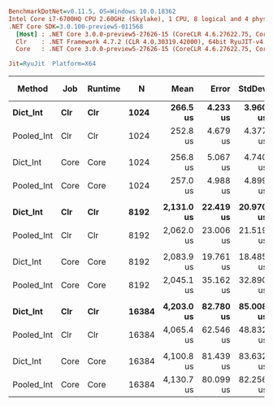 ``` ini

BenchmarkDotNet=v0.11.5, OS=Windows 10.0.18362
Intel Core i7-6700HQ CPU 2.60GHz (Skylake), 1 CPU, 8 logical and 4 physical cores
.NET Core SDK=3.0.100-preview5-011568
  [Host] : .NET Core 3.0.0-preview5-27626-15 (CoreCLR 4.6.27622.75, CoreFX 4.700.19.22408), 64bit RyuJIT
  Clr    : .NET Framework 4.7.2 (CLR 4.0.30319.42000), 64bit RyuJIT-v4.8.3801.0
  Core   : .NET Core 3.0.0-preview5-27626-15 (CoreCLR 4.6.27622.75, CoreFX 4.700.19.22408), 64bit RyuJIT

Jit=RyuJit  Platform=X64  

```
|     Method |  Job | Runtime |     N |       Mean |     Error |    StdDev | Ratio | RatioSD | Gen 0 | Gen 1 | Gen 2 | Allocated |
|----------- |----- |-------- |------ |-----------:|----------:|----------:|------:|--------:|------:|------:|------:|----------:|
|   **Dict_Int** |  **Clr** |     **Clr** |  **1024** |   **266.5 us** |  **4.233 us** |  **3.960 us** |  **1.00** |    **0.00** |     **-** |     **-** |     **-** |         **-** |
| Pooled_Int |  Clr |     Clr |  1024 |   252.8 us |  4.679 us |  4.377 us |  0.95 |    0.02 |     - |     - |     - |         - |
|            |      |         |       |            |           |           |       |         |       |       |       |           |
|   Dict_Int | Core |    Core |  1024 |   256.8 us |  5.067 us |  4.740 us |  1.00 |    0.00 |     - |     - |     - |         - |
| Pooled_Int | Core |    Core |  1024 |   257.0 us |  4.988 us |  4.899 us |  1.00 |    0.02 |     - |     - |     - |         - |
|            |      |         |       |            |           |           |       |         |       |       |       |           |
|   **Dict_Int** |  **Clr** |     **Clr** |  **8192** | **2,131.0 us** | **22.419 us** | **20.970 us** |  **1.00** |    **0.00** |     **-** |     **-** |     **-** |         **-** |
| Pooled_Int |  Clr |     Clr |  8192 | 2,062.0 us | 23.006 us | 21.519 us |  0.97 |    0.01 |     - |     - |     - |         - |
|            |      |         |       |            |           |           |       |         |       |       |       |           |
|   Dict_Int | Core |    Core |  8192 | 2,083.9 us | 19.761 us | 18.485 us |  1.00 |    0.00 |     - |     - |     - |         - |
| Pooled_Int | Core |    Core |  8192 | 2,045.1 us | 35.162 us | 32.890 us |  0.98 |    0.02 |     - |     - |     - |         - |
|            |      |         |       |            |           |           |       |         |       |       |       |           |
|   **Dict_Int** |  **Clr** |     **Clr** | **16384** | **4,203.0 us** | **82.780 us** | **85.008 us** |  **1.00** |    **0.00** |     **-** |     **-** |     **-** |         **-** |
| Pooled_Int |  Clr |     Clr | 16384 | 4,065.4 us | 62.546 us | 48.832 us |  0.97 |    0.02 |     - |     - |     - |         - |
|            |      |         |       |            |           |           |       |         |       |       |       |           |
|   Dict_Int | Core |    Core | 16384 | 4,100.8 us | 81.439 us | 83.632 us |  1.00 |    0.00 |     - |     - |     - |         - |
| Pooled_Int | Core |    Core | 16384 | 4,130.7 us | 80.099 us | 82.256 us |  1.01 |    0.02 |     - |     - |     - |         - |
